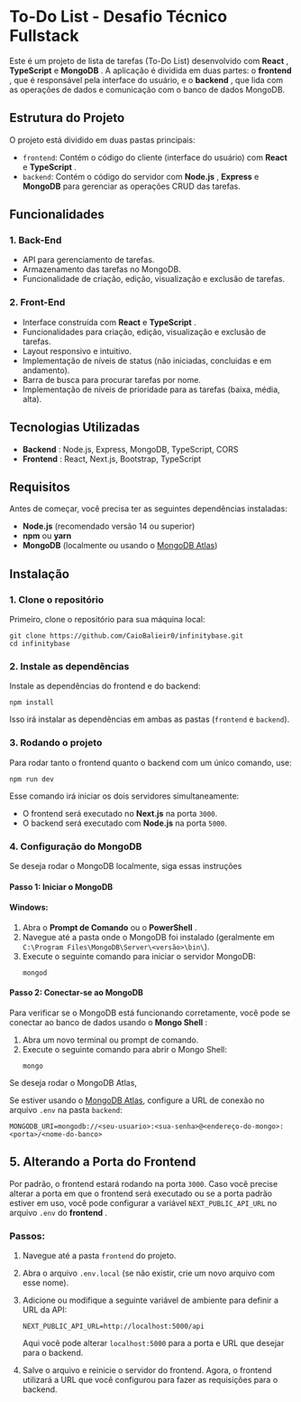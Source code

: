 # To-Do List - Desafio Técnico Fullstack

Este é um projeto de lista de tarefas (To-Do List) desenvolvido com **React** , **TypeScript** e **MongoDB** . A aplicação é dividida em duas partes: o **frontend** , que é responsável pela interface do usuário, e o **backend** , que lida com as operações de dados e comunicação com o banco de dados MongoDB.

## Estrutura do Projeto

O projeto está dividido em duas pastas principais:

- `frontend`: Contém o código do cliente (interface do usuário) com **React** e **TypeScript** .
- `backend`: Contém o código do servidor com **Node.js** , **Express** e **MongoDB** para gerenciar as operações CRUD das tarefas.

## Funcionalidades

### 1. **Back-End**

- API para gerenciamento de tarefas.
- Armazenamento das tarefas no MongoDB.
- Funcionalidade de criação, edição, visualização e exclusão de tarefas.

### 2. **Front-End**

- Interface construída com **React** e **TypeScript** .
- Funcionalidades para criação, edição, visualização e exclusão de tarefas.
- Layout responsivo e intuitivo.
- Implementação de níveis de status (não iniciadas, concluidas e em andamento).
- Barra de busca para procurar tarefas por nome.
- Implementação de níveis de prioridade para as tarefas (baixa, média, alta).

## Tecnologias Utilizadas

- **Backend** : Node.js, Express, MongoDB, TypeScript, CORS
- **Frontend** : React, Next.js, Bootstrap, TypeScript

## Requisitos

Antes de começar, você precisa ter as seguintes dependências instaladas:

- **Node.js** (recomendado versão 14 ou superior)
- **npm** ou **yarn**
- **MongoDB** (localmente ou usando o [MongoDB Atlas](https://www.mongodb.com/cloud/atlas))

## Instalação

### 1. **Clone o repositório**

Primeiro, clone o repositório para sua máquina local:

```
git clone https://github.com/CaioBalieir0/infinitybase.git
cd infinitybase
```

### 2. **Instale as dependências**

Instale as dependências do frontend e do backend:

```
npm install
```

Isso irá instalar as dependências em ambas as pastas (`frontend` e `backend`).

### 3. **Rodando o projeto**

Para rodar tanto o frontend quanto o backend com um único comando, use:

```
npm run dev
```

Esse comando irá iniciar os dois servidores simultaneamente:

- O frontend será executado no **Next.js** na porta `3000`.
- O backend será executado com **Node.js** na porta `5000`.

### 4. **Configuração do MongoDB**

Se deseja rodar o MongoDB localmente, siga essas instruções

#### Passo 1: Iniciar o MongoDB

#### **Windows:**

1. Abra o **Prompt de Comando** ou o **PowerShell** .
2. Navegue até a pasta onde o MongoDB foi instalado (geralmente em `C:\Program Files\MongoDB\Server\<versão>\bin\`).
3. Execute o seguinte comando para iniciar o servidor MongoDB:
   ```
   mongod
   ```

#### Passo 2: Conectar-se ao MongoDB

Para verificar se o MongoDB está funcionando corretamente, você pode se conectar ao banco de dados usando o **Mongo Shell** :

1. Abra um novo terminal ou prompt de comando.
2. Execute o seguinte comando para abrir o Mongo Shell:
   ```
   mongo
   ```

Se deseja rodar o MongoDB Atlas,

Se estiver usando o [MongoDB Atlas](https://www.mongodb.com/cloud/atlas), configure a URL de conexão no arquivo `.env` na pasta `backend`:

```
MONGODB_URI=mongodb://<seu-usuario>:<sua-senha>@<endereço-do-mongo>:<porta>/<nome-do-banco>

```

## **5. Alterando a Porta do Frontend**

Por padrão, o frontend estará rodando na porta `3000`. Caso você precise alterar a porta em que o frontend será executado ou se a porta padrão estiver em uso, você pode configurar a variável `NEXT_PUBLIC_API_URL` no arquivo `.env` do **frontend** .

### Passos:

1. Navegue até a pasta `frontend` do projeto.
2. Abra o arquivo `.env.local` (se não existir, crie um novo arquivo com esse nome).
3. Adicione ou modifique a seguinte variável de ambiente para definir a URL da API:

   ```
   NEXT_PUBLIC_API_URL=http://localhost:5000/api

   ```

   Aqui você pode alterar `localhost:5000` para a porta e URL que desejar para o backend.

4. Salve o arquivo e reinicie o servidor do frontend. Agora, o frontend utilizará a URL que você configurou para fazer as requisições para o backend.
